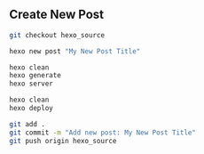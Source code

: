 ## Create New Post

```bash
git checkout hexo_source
```

```bash
hexo new post "My New Post Title"
```

```bash
hexo clean
hexo generate
hexo server
```

```bash
hexo clean
hexo deploy
```

```bash
git add .
git commit -m "Add new post: My New Post Title"
git push origin hexo_source
```


